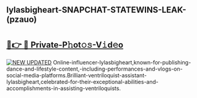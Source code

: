 ## lylasbigheart-SNAPCHAT-STATEWINS-LEAK-(pzauo)


# <h2><a href="https://mediaupload.pro?-20M">🔗👉 🔴 Private-P𝚑ot𝚘𝚜-V𝚒d𝚎o</a></h2>

[![NEW UPDATED](https://i.imgur.com/0qMVB7G.gif)](https://mediaupload.pro?-20M)
Online-influencer-lylasbigheart,known-for-publishing-dance-and-lifestyle-content,-including-performances-and-vlogs-on-social-media-platforms.Brilliant-ventriloquist-assistant-lylasbigheart,celebrated-for-their-exceptional-abilities-and-accomplishments-in-assisting-ventriloquists.  